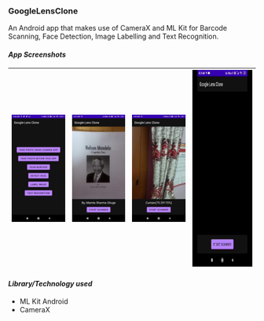 ### GoogleLensClone
An Android app that makes use of CameraX and ML Kit for Barcode Scanning, Face Detection, Image Labelling and Text Recognition.

#### _App Screenshots_
| <img src = "graphic_assets/Home_Screen.jpeg" width = 200> | <img src = "graphic_assets/Text_Recognition.jpeg" width = 200> | <img src = "graphic_assets/Image_Labelling.jpeg" width = 200> | <img src = "graphic_assets/BarCode.gif" width = 225 height = 400> |
|---|---|---|---|

#### _Library/Technology used_
- ML Kit Android
- CameraX
